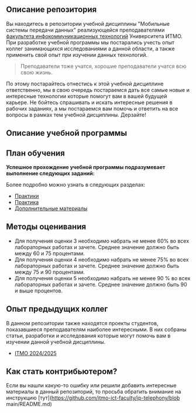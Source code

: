 ## Описание репозитория
Вы находитесь в репозитории учебной дисциплины "Мобильные системы передачи данных" реализующейся преподавателями [факультета инфокоммуникационных технологий](https://fict.itmo.ru) Университета ИТМО. При разработке учебной программы мы постарались учесть опыт коллег занимающихся исследованиями а данной области, а также применить свой опыт при изучении данных технологий.

> Преподаватели тоже учатся, хорошие преподаватели учатся всю свою жизнь.

По этому постарайтесь отнестись к этой учебной дисциплине ответственно, мы в свою очередь постараемся дать все самые новые и интересные технологии которые помогут вам в вашей будущей карьере. Не бойтесь спрашивать и искать интересные решения в рабочих заданиях, а мы постараемся вам помочь и ответить на все вопросы в рамках тем учебной дисциплины. 
Дерзайте! 

## Описание учебной программы


## План обучения
**Успешное прохождение учебной программы подразумевает выполнение следующих заданий:**


Более подробно можно узнать в следующих разделах:

- [Практики](https://itmo-ict-faculty.github.io/ip-telephony/education/lecture)
- [Практика](https://itmo-ict-faculty.github.io/mobile-data-transmission-systems/education/practise.md)
- [Дополнительные материалы](https://itmo-ict-faculty.github.io/ip-telephony/education/additional_materials/)

## Методы оценивания
- Для получения оценки 3 необходимо набрать не менее 60% во всех лабораторных работах и зачете. Среднее значение должно быть между 60 и 75 процентами. 
- Для получения оценки 4 необходимо набрать не менее 75% во всех лабораторных работах и зачете. Среднее значение должно быть между 75 и 90 процентами. 
- Для получения оценки 5 необходимо набрать не менее 90 % во всех лабораторных работах и зачете. Среднее значение должно быть 90 и выше процентов. 

## Опыт предыдущих коллег
В данном репозитории также находятся проекты студентов, показавшиеся преподавателям наиболее интересными. В них собраны статьи, разработки и исследования которые могут помочь вам в изучении данной учебной дисциплины.

- [ITMO 2024/2025](https://itmo-ict-faculty.github.io/mobile-data-transmission-systems/student_case/itmo2024_2025/itmo2024_2025.md/)

## Как стать контрибьютером?
Если вы нашли какую-то ошибку или решили добавить интересные материалы в данный репозиторий, то просьба обратить внимание на инструкцию [тут](https://github.com/itmo-ict-faculty/ip-telephony/blob main/README.md)
